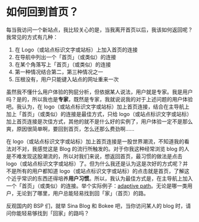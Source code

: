 # 如何回到首页？

每当我访问一个新站点，我比较关心的是，当我离开首页以后，我该如何返回呢？我常见的方式有几种：

1. 在 Logo（或站点标识文字或站标）上加入首页的连接
2. 在导航中列出一个「首页」（或类似）的连接
3. 在某个角落写上「首页」（或类似）的连接
4. 第一种情况结合第二，第三种情况之一
5. 压根没有，用户只能键入站点的网址重来一次

虽然我不懂什么用户体验的狗屁分析，但依据某人说法，用户就是专家。我是用户吗？是的，所以我也是**专家**，既然是专家，我就说说我的对于上述问题的用户体验吧。我认为，在 logo（或站点标识文字或站标）加上首页连接，结合在主导航上加上「首页」（或类似）的连接是最佳方式，只给 logo（或站点标识文字或站标）加上首页连接是次佳方式，其他的就不是什么好的实例了，用户体验一定不是那么爽，原因很简单啊，要回到首页，怎么还那么费劲啊……

在 logo（或站点标识文字或站标）加上首页连接是一股世界潮流，不知道我的看法对不对，我感觉这是 Blog 的流行所触发的。对于你我这种经常浏览 blog 的人是不难发现这股潮流的，所以对我们来说，想返回首页，最习惯的做法是点击 logo（或站点标识文字或站标）了。但为什么我还是认为这是次好的方式呢？并不是所有的用户都知道 logo（或站点标识文字或站标）的点击就是首页，了解这个近乎常识的东西还得培养**用户习惯**。所以，我认为最佳方式是，在主导航上加入一个「首页」（或类似）的连接。举个实际例子：[adaptive path][0]。无论是哪一类用户，无论到了哪里，用户总能轻易找到回「家」（首页）的路。

反观国内的 BSP 们，就举 Sina Blog 和 Bokee 吧，当你访问某人的 blog 时，请问你能轻易够找到「回家」的路吗？

[0]: http://www.adaptivepath.com/
